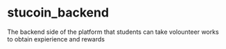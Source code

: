 # stucoin_backend
The backend side of the platform that students can take volounteer works to obtain expierience and rewards
